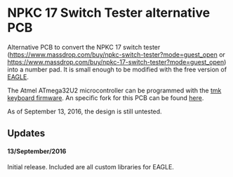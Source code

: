 # NPKC 17 Switch Tester alternative PCB
Alternative PCB to convert the NPKC 17 switch tester (https://www.massdrop.com/buy/npkc-switch-tester?mode=guest_open or https://www.massdrop.com/buy/npkc-17-switch-tester?mode=guest_open) into a number pad. It is small enough to be modified with the free version of [EAGLE](https://cadsoft.io/).

The Atmel ATmega32U2 microcontroller can be programmed with the [tmk keyboard firmware](https://github.com/tmk/tmk_keyboard). An specific fork for this PCB can be found [here](https://github.com/VinnyCordeiro/tmk_keyboard/tree/master/keyboard/AUNK_Numpad).

As of September 13, 2016, the design is still untested.

Updates
-------
#### 13/September/2016
Initial release. Included are all custom libraries for EAGLE.
